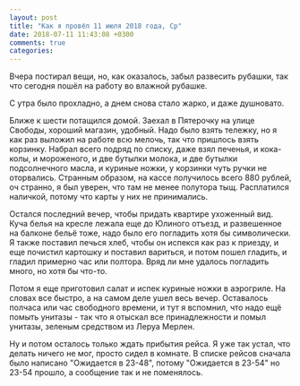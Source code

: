 ```yaml
---
layout: post
title: "Как я провёл 11 июля 2018 года, Ср"
date: 2018-07-11 11:43:08 +0300
comments: true
categories: 
---
```



Вчера постирал вещи, но, как оказалось, забыл развесить рубашки, так что сегодня пошёл на работу во влажной рубашке.

С утра было прохладно, а днем снова стало жарко, и даже душновато.

Ближе к шести потащился домой. Заехал в Пятерочку на улице Свободы, хороший магазин, удобный. Надо было взять тележку, но я как раз выложил на работе всю мелочь, так что пришлось взять корзинку. Набрал всего подряд по списку, даже взял печенья, и кока-колы, и мороженого, и две бутылки молока, и две бутылки подсолнечного масла, и куриные ножки, у корзинки чуть ручки не оторвались. Странным образом, на кассе получилось всего 880 рублей, оч странно, я был уверен, что там не менее полутора тыщ. Расплатился наличкой, потому что карты у них не принимались.

Остался последний вечер, чтобы придать квартире ухоженный вид. Куча белья на кресле лежала еще до Юлиного отъезд, и развешенное на балконе бельё тоже, надо было его погладить хотя бы символически. Я также поставил печься хлеб, чтобы он испекся как раз к приезду, и еще почистил картошку и поставил вариться, и потом пошел гладить, и гладил примерно час или полтора. Вряд ли мне удалось погладить много, но хотя бы что-то.

Потом я еще приготовил салат и испек куриные ножки в аэрогриле. На словах все быстро, а на самом деле ушел весь вечер. Оставалось полчаса или час свободного времени, и тут я вспомнил, что надо ещё помыть унитазы - так что я отыскал все принадлежности и помыл унитазы, зеленым средством из Леруа Мерлен.

Ну и потом осталось только ждать прибытия рейса. Я уже так устал, что делать ничего не мог, просто сидел в комнате. В списке рейсов сначала было написано "Ожидается в 23-48", потому "Ожидается в 23-54" но 23-54 прошло, а сообщение так и не поменялось.